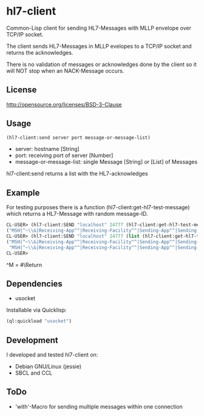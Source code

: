 # hl7-client

Common-Lisp client for sending HL7-Messages with MLLP envelope over TCP/IP socket.

The client sends HL7-Messages in MLLP evelopes to a TCP/IP socket and returns the acknowledges.

There is no validation of messages or acknowledges done by the client so it will NOT stop when an NACK-Message occurs.

## License
http://opensource.org/licenses/BSD-3-Clause


## Usage

```cl
(hl7-client:send server port message-or-message-list)
```
* server: hostname [String]
* port: receiving port of server [Number]
* message-or-message-list: single Message [String] or [List] of Messages

hl7-client:send returns a list with the HL7-acknowledges

## Example

For testing purposes there is a function (hl7-client:get-hl7-test-message) which returns a HL7-Message with random message-ID.

```cl
CL-USER> (hl7-client:SEND "localhost" 24777 (hl7-client:get-hl7-test-message))
("MSH|^~\\&|Receiving-App^^|Receiving-Facility^^|Sending-App^^|Sending-Facility^^|20150101195400^||ACK|9089|P^|2.2^^|||||||^^^^^|^MMSA|AA|9089^M")
CL-USER> (hl7-client:SEND "localhost" 24777 (list (hl7-client:get-hl7-test-message) (hl7-client:get-hl7-test-message)))
("MSH|^~\\&|Receiving-App^^|Receiving-Facility^^|Sending-App^^|Sending-Facility^^|20150101195400^||ACK|1800|P^|2.2^^|||||||^^^^^|^MMSA|AA|1800^M"
 "MSH|^~\\&|Receiving-App^^|Receiving-Facility^^|Sending-App^^|Sending-Facility^^|20150101195400^||ACK|1309|P^|2.2^^|||||||^^^^^|^MMSA|AA|1309^M")
CL-USER> 
```

^M = #\Return

## Dependencies
* usocket

Installable via Quicklisp:

```cl
(ql:quickload "usocket")
```


## Development
I developed and tested hl7-client on:
* Debian GNU/Linux (jessie)
* SBCL and CCL

## ToDo
* 'with'-Macro for sending multiple messages within one connection

